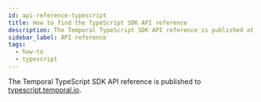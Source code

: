 ```yaml
---
id: api-reference-typescript
title: How to find the TypeScript SDK API reference
description: The Temporal TypeScript SDK API reference is published at typescript.temporal.io.
sidebar_label: API reference
tags:
  - how-to
  - typescript
---
```


The Temporal TypeScript SDK API reference is published to [typescript.temporal.io](https://typescript.temporal.io).
